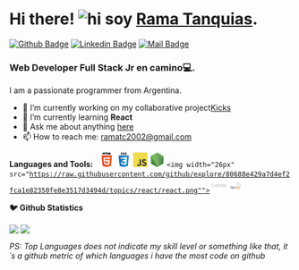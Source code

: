 # Hi there! <img src="https://user-images.githubusercontent.com/1303154/88677602-1635ba80-d120-11ea-84d8-d263ba5fc3c0.gif" width="28px" alt="hi"> soy [Rama Tanquias](https://www.linkedin.com/in/ramiro-tanquias/). 
<!-- <a href="https://www.linkedin.com/in/ramiro-tanquias/">
  <img align="left" alt="Ramiro Tanquias's Linkedin" width="16px" src="https://cdn.jsdelivr.net/npm/simple-icons@v3/icons/linkedin.svg" />
</a>
<a href="mailto:ramatc2002@gmail.com">
  <img align="left" alt="Ramiro Tanquias's Mail" width="16px" src="https://cdn.jsdelivr.net/npm/simple-icons@3.13.0/icons/gmail.svg" />
</a>
<a href="https://github.com/ramatc">
  <img align="left" alt="Ramiro Tanquias's Github" width="16px" src="https://cdn.jsdelivr.net/npm/simple-icons@v3/icons/github.svg" />
</a>
<br/> -->
[![Github Badge](https://img.shields.io/badge/-ramatc-000000?style=flat&labelColor=000000&logo=github&logoColor=white)](https://github.com/ramatc)
[![Linkedin Badge](https://img.shields.io/badge/-Ramiro-0e76a8?style=flat&labelColor=0e76a8&logo=linkedin&logoColor=white)](https://www.linkedin.com/in/ramiro-tanquias/) 
[![Mail Badge](https://img.shields.io/badge/-ramatc-c0392b?style=flat&labelColor=c0392b&logo=gmail&logoColor=white)](mailto:ramatc2002@gmail.com)



### Web Developer Full Stack Jr en camino💻.

I am a passionate programmer from Argentina.
- 🔭 I’m currently working on my collaborative project[Kicks](https://github.com/SantiagoDiFiore/grupo_6_Zapatillas)
- 🌱 I’m currently learning **React**
- 💬 Ask me about anything [here](https://github.com/ramatc/ramatc/issues)
- 📫 How to reach me: ramatc2002@gmail.com <br>

**Languages and Tools:**  &nbsp;
<code><img width="26px" src="https://raw.githubusercontent.com/github/explore/80688e429a7d4ef2fca1e82350fe8e3517d3494d/topics/html/html.png"></code> 
<code><img width="26px" src="https://raw.githubusercontent.com/github/explore/80688e429a7d4ef2fca1e82350fe8e3517d3494d/topics/css/css.png"></code>
<code><img width="26px" src="https://raw.githubusercontent.com/github/explore/80688e429a7d4ef2fca1e82350fe8e3517d3494d/topics/javascript/javascript.png"></code>
<code><img width="26px" src="https://raw.githubusercontent.com/github/explore/80688e429a7d4ef2fca1e82350fe8e3517d3494d/topics/nodejs/nodejs.png"></code>
<code><img width="26px" src="https://raw.githubusercontent.com/github/explore/80688e429a7d4ef2fca1e82350fe8e3517d3494d/topics/react/react.png""></code>
<code><img width="26px" src="https://raw.githubusercontent.com/github/explore/80688e429a7d4ef2fca1e82350fe8e3517d3494d/topics/express/express.png"></code>
<code><img width="26px" src="https://raw.githubusercontent.com/github/explore/80688e429a7d4ef2fca1e82350fe8e3517d3494d/topics/mysql/mysql.png"></code>

**🐦 Github Statistics**
<p>
    <img align="center" src="https://github-readme-stats.vercel.app/api?username=ramatc&hide=contribs,prs&theme=tokyonight&show_icons=true"/>
    <img align="center" src="https://github-readme-stats.vercel.app/api/top-langs/?username=ramatc&layout=compact&theme=tokyonight"/>
</p>

*PS: Top Languages does not indicate my skill level or something like that, it´s a github metric of which languages i have the most code on github*

<br/>